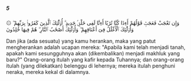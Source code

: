 ##### 5

<span class="ayah">۞ وَإِن تَعْجَبْ فَعَجَبٌۭ قَوْلُهُمْ أَءِذَا كُنَّا تُرَٰبًا أَءِنَّا لَفِى خَلْقٍۢ جَدِيدٍ ۗ أُو۟لَٰٓئِكَ ٱلَّذِينَ كَفَرُوا۟ بِرَبِّهِمْ ۖ وَأُو۟لَٰٓئِكَ ٱلْأَغْلَٰلُ فِىٓ أَعْنَاقِهِمْ ۖ وَأُو۟لَٰٓئِكَ أَصْحَٰبُ ٱلنَّارِ ۖ هُمْ فِيهَا خَٰلِدُونَ</span>

<span class="ayah_translation">Dan jika (ada sesuatu) yang kamu herankan, maka yang patut mengherankan adalah ucapan mereka: "Apabila kami telah menjadi tanah, apakah kami sesungguhnya akan (dikembalikan) menjadi makhluk yang baru?" Orang-orang itulah yang kafir kepada Tuhannya; dan orang-orang itulah (yang dilekatkan) belenggu di lehernya; mereka itulah penghuni neraka, mereka kekal di dalamnya.</span>
